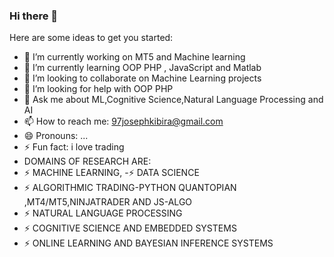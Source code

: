 ### Hi there 👋




Here are some ideas to get you started:

- 🔭 I’m currently working on MT5 and Machine learning
- 🌱 I’m currently learning OOP PHP , JavaScript and Matlab
- 👯 I’m looking to collaborate on Machine Learning projects
- 🤔 I’m looking for help with OOP PHP
- 💬 Ask me about ML,Cognitive Science,Natural Language Processing and AI
- 📫 How to reach me: 97josephkibira@gmail.com
- 😄 Pronouns: ...
- ⚡ Fun fact: i love trading
- DOMAINS OF RESEARCH ARE: 
- ⚡ MACHINE LEARNING,
-⚡  DATA SCIENCE
- ⚡ ALGORITHMIC TRADING-PYTHON QUANTOPIAN ,MT4/MT5,NINJATRADER AND JS-ALGO
- ⚡ NATURAL LANGUAGE PROCESSING 
- ⚡ COGNITIVE SCIENCE AND EMBEDDED SYSTEMS
- ⚡ ONLINE LEARNING AND BAYESIAN INFERENCE SYSTEMS
